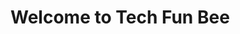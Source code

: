 # Welcome to Tech Fun Bee

<a href="https://www.youtube.com/watch?v=t3CRc9m1818" target="_blank">
<!--  <img src="" alt="Watch the video" width="240" height="180" border="10" /> -->
</a>
